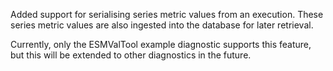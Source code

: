 Added support for serialising series metric values from an execution.
These series metric values are also ingested into the database for later retrieval.

Currently, only the ESMValTool example diagnostic supports this feature,
but this will be extended to other diagnostics in the future.
